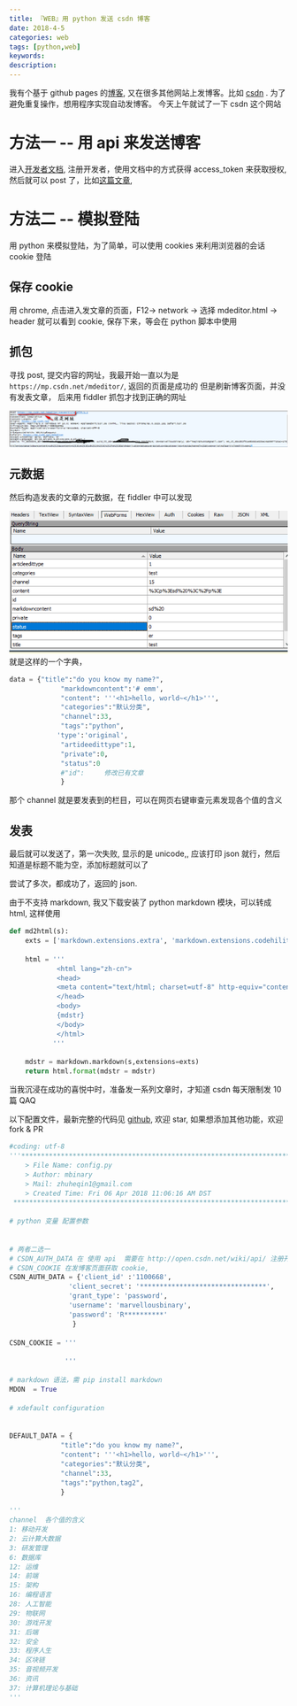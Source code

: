 ```yaml
---
title: 『WEB』用 python 发送 csdn 博客
date: 2018-4-5
categories: web
tags: [python,web]
keywords:
description:
---
```



我有个基于 github pages 的[博客](https://mbinary.github.io), 又在很多其他网站上发博客。比如 [csdn](https://blog.csdn.net/marvellousbinary/) . 为了避免重复操作，想用程序实现自动发博客。
今天上午就试了一下 csdn 这个网站
<!-- more -->

# 方法一 -- 用 api 来发送博客
进入[开发者文档](http://open.csdn.net/wiki/api/blog/savearticle), 注册开发者，使用文档中的方式获得 access_token 来获取授权, 然后就可以 post 了，比如[这篇文章](https://blog.csdn.net/marvellousbinary/article/details/79832542),

# 方法二 -- 模拟登陆
用 python 来模拟登陆，为了简单，可以使用 cookies 来利用浏览器的会话 cookie 登陆

## 保存 cookie
用 chrome, 点击进入发文章的页面，F12-> network -> 选择 mdeditor.html -> header
就可以看到 cookie, 保存下来，等会在 python 脚本中使用

## 抓包
寻找 post, 提交内容的网址，我最开始一直以为是`https://mp.csdn.net/mdeditor/`, 返回的页面是成功的
但是刷新博客页面，并没有发表文章， 后来用 fiddler 抓包才找到正确的网址

![post](images/post.png)


## 元数据
然后构造发表的文章的元数据，在 fiddler 中可以发现

![form](images/form.png)
就是这样的一个字典，

```python
data = {"title":"do you know my name?",
             "markdowncontent":'# emm',
             "content": '''<h1>hello, world~</h1>''',
             "categories":"默认分类",
             "channel":33,
             "tags":"python",
            'type':'original',
             "artideedittype":1,
             "private":0,
             "status":0
             #"id":     修改已有文章
             }
```

那个 channel 就是要发表到的栏目，可以在网页右键审查元素发现各个值的含义

## 发表
最后就可以发送了，第一次失败, 显示的是 unicode,, 应该打印 json 就行，然后知道是标题不能为空，添加标题就可以了

尝试了多次，都成功了，返回的 json.


由于不支持 markdown, 我又下载安装了 python markdown 模块，可以转成 html,
这样使用
```python
def md2html(s):
    exts = ['markdown.extensions.extra', 'markdown.extensions.codehilite','markdown.extensions.tables','markdown.extensions.toc']

    html = '''
            <html lang="zh-cn">
            <head>
            <meta content="text/html; charset=utf-8" http-equiv="content-type" />
            </head>
            <body>
            {mdstr}
            </body>
            </html>
           '''

    mdstr = markdown.markdown(s,extensions=exts)
    return html.format(mdstr = mdstr)

```

当我沉浸在成功的喜悦中时，准备发一系列文章时，才知道 csdn 每天限制发 10 篇 QAQ


以下配置文件，最新完整的代码见 [github](https://github.com/mbinary/blog-sender), 欢迎 star, 如果想添加其他功能，欢迎 fork & PR
```python
#coding: utf-8
'''************************************************************************
    > File Name: config.py
    > Author: mbinary
    > Mail: zhuheqin1@gmail.com
    > Created Time: Fri 06 Apr 2018 11:06:16 AM DST
 ************************************************************************'''

# python 变量 配置参数


# 两者二选一
# CSDN_AUTH_DATA 在 使用 api  需要在 http://open.csdn.net/wiki/api/ 注册开发者，得到 cliet_id 和 client_secret
# CSDN_COOKIE 在发博客页面获取 cookie,
CSDN_AUTH_DATA = {'client_id' :'1100668',
               'client_secret': '********************************',
               'grant_type': 'password',
               'username': 'marvellousbinary',
               'password': 'R**********'
                }

CSDN_COOKIE = '''

              '''

# markdown 语法，需 pip install markdown
MDON  = True

# xdefault configuration


DEFAULT_DATA = {
             "title":"do you know my name?",
             "content": '''<h1>hello, world~</h1>''',
             "categories":"默认分类",
             "channel":33,
             "tags":"python,tag2",
             }

'''
channel  各个值的含义
1: 移动开发
2: 云计算大数据
3: 研发管理
6: 数据库
12: 运维
14: 前端
15: 架构
16: 编程语言
28: 人工智能
29: 物联网
30: 游戏开发
31: 后端
32: 安全
33: 程序人生
34: 区块链
35: 音视频开发
36: 资讯
37: 计算机理论与基础
'''
```
